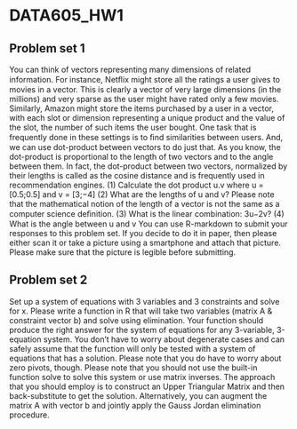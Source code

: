 # DATA605_HW1

## Problem set 1
You can think of vectors representing many dimensions of related information. For instance, Netﬂix might store all the ratings a user gives to movies in a vector. This is clearly a vector of very large dimensions (in the millions) and very sparse as the user might have rated only a few movies. Similarly, Amazon might store the items purchased by a user in a vector, with each slot or dimension representing a unique product and the value of the slot, the number of such items the user bought. One task that is frequently done in these settings is to ﬁnd similarities between users. And, we can use dot-product between vectors to do just that. As you know, the dot-product is proportional to the length of two vectors and to the angle between them. In fact, the dot-product between two vectors, normalized by their lengths is called as the cosine distance and is frequently used in recommendation engines. (1) Calculate the dot product u.v where u = [0.5;0.5] and v = [3;−4] (2) What are the lengths of u and v? Please note that the mathematical notion of the length of a vector is not the same as a computer science deﬁnition. (3) What is the linear combination: 3u−2v? (4) What is the angle between u and v You can use R-markdown to submit your responses to this problem set. If you decide to do it in paper, then please either scan it or take a picture using a smartphone and attach that picture. Please make sure that the picture is legible before submitting.


## Problem set 2
Set up a system of equations with 3 variables and 3 constraints and solve for x. Please write a function in R that will take two variables (matrix A & constraint vector b) and solve using elimination. Your function should produce the right answer for the system of equations for any 3-variable, 3-equation system. You don’t have to worry about degenerate cases and can safely assume that the function will only be tested with a system of equations that has a solution. Please note that you do have to worry about zero pivots, though. Please note that you should not use the built-in function solve to solve this system or use matrix inverses. The approach that you should employ is to construct an Upper Triangular Matrix and then back-substitute to get the solution. Alternatively, you can augment the matrix A with vector b and jointly apply the Gauss Jordan elimination procedure. 
